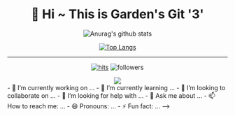 <div align=center><h1>👋 Hi ~ This is Garden's Git '3' </h1></div>
 
<div align=center>
 
![Anurag's github stats](https://github-readme-stats.vercel.app/api?username=zwei1garden&show_icons=true&theme=radical) 
 
[![Top Langs](https://github-readme-stats.vercel.app/api/top-langs/?username=zwei1garden&layout=compact&theme=dracula)](https://github.com/metleeha)
 
<hr>
 
[![hits](https://hits.seeyoufarm.com/api/count/incr/badge.svg?url=https%3A%2F%2Fgithub.com%2Fohbyul&count_bg=%237A7A7A&title_bg=%23FFADCC&icon=reverbnation.svg&icon_color=%23FF0000&title=hits&edge_flat=false)](https://hits.seeyoufarm.com)
![followers](https://img.shields.io/github/followers/zwei1garden?style=social)
 
 
<a href="https://mail.google.com/mail/u/0/#inbox">
    <img 
        src="https://img.shields.io/badge/Gmail-d14836?style=flat-square&logo=Gmail&logoColor=white&link=https://mail.google.com/mail/u/0/#inbox"
        style="height : auto; margin-left : 10px; margin-right : 10px;"/>
</a>
 
</div>
- 🔭 I’m currently working on ...
- 🌱 I’m currently learning ...
- 👯 I’m looking to collaborate on ...
- 🤔 I’m looking for help with ...
- 💬 Ask me about ...
- 📫 How to reach me: ...
- 😄 Pronouns: ...
- ⚡ Fun fact: ...
-->
